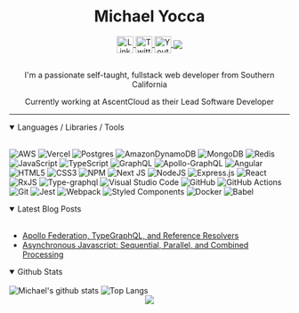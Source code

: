 <!-- Header  -->
<h1 align="center">Michael Yocca</h1>

<!-- Contact Icons  -->
<div align="center">
  <a align="center" href="https://www.linkedin.com/in/michaelyocca/">
    <img align="center" alt="LinkedIN" width="30px" src="https://raw.githubusercontent.com/peterthehan/peterthehan/master/assets/linkedin.svg" >
  </a>
  <a target="_blank" href="https://twitter.com/Mjyocca">
    <img align="center" alt="Twitter" width="30px" src="https://raw.githubusercontent.com/peterthehan/peterthehan/master/assets/twitter.svg" />
  </a>
  <a target="_blank" href="https://www.youtube.com/channel/UCE1TAX00aathF9PvzOzeRXA">
    <img align="center" alt="Youtube" width="30px" src="https://raw.githubusercontent.com/peterthehan/peterthehan/master/assets/youtube.svg" />
  </a>
  <a href="https://michaelyocca.io/blog">
  <img align="center" src="https://img.shields.io/badge/-Blog-blue?style=for-the-badge&logo=" /></a>
</div>

<br />

<div align="center"></div>
<p align="center">I'm a passionate self-taught, fullstack web developer from Southern California</p>
<p align="center">Currently working at AscentCloud as their Lead Software Developer</p>
<hr />


<details open><summary><span>Languages / Libraries / Tools</span></summary>
<br />
<div>


![AWS](https://img.shields.io/badge/AWS-%23FF9900.svg?style=for-the-badge&logo=amazon-aws&logoColor=white)
![Vercel](https://img.shields.io/badge/vercel-%23000000.svg?style=for-the-badge&logo=vercel&logoColor=white)
![Postgres](https://img.shields.io/badge/postgres-%23316192.svg?style=for-the-badge&logo=postgresql&logoColor=white)
![AmazonDynamoDB](https://img.shields.io/badge/Amazon%20DynamoDB-4053D6?style=for-the-badge&logo=Amazon%20DynamoDB&logoColor=white)
![MongoDB](https://img.shields.io/badge/MongoDB-%234ea94b.svg?style=for-the-badge&logo=mongodb&logoColor=white)
![Redis](https://img.shields.io/badge/redis-%23DD0031.svg?style=for-the-badge&logo=redis&logoColor=white)
![JavaScript](https://img.shields.io/badge/javascript-%23323330.svg?style=for-the-badge&logo=javascript&logoColor=%23F7DF1E)
![TypeScript](https://img.shields.io/badge/typescript-%23007ACC.svg?style=for-the-badge&logo=typescript&logoColor=white)
![GraphQL](https://img.shields.io/badge/-GraphQL-E10098?style=for-the-badge&logo=graphql&logoColor=white)
![Apollo-GraphQL](https://img.shields.io/badge/-ApolloGraphQL-311C87?style=for-the-badge&logo=apollo-graphql)
![Angular](https://img.shields.io/badge/angular-%23DD0031.svg?style=for-the-badge&logo=angular&logoColor=white)
![HTML5](https://img.shields.io/badge/html5-%23E34F26.svg?style=for-the-badge&logo=html5&logoColor=white)
![CSS3](https://img.shields.io/badge/css3-%231572B6.svg?style=for-the-badge&logo=css3&logoColor=white)
![NPM](https://img.shields.io/badge/NPM-%23000000.svg?style=for-the-badge&logo=npm&logoColor=white)
![Next JS](https://img.shields.io/badge/Next-black?style=for-the-badge&logo=next.js&logoColor=white)
![NodeJS](https://img.shields.io/badge/node.js-6DA55F?style=for-the-badge&logo=node.js&logoColor=white)
![Express.js](https://img.shields.io/badge/express.js-%23404d59.svg?style=for-the-badge&logo=express&logoColor=%2361DAFB)
![React](https://img.shields.io/badge/react-%2320232a.svg?style=for-the-badge&logo=react&logoColor=%2361DAFB)
![RxJS](https://img.shields.io/badge/rxjs-%23B7178C.svg?style=for-the-badge&logo=reactivex&logoColor=white)
![Type-graphql](https://img.shields.io/badge/-TypeGraphQL-%23C04392?style=for-the-badge)
![Visual Studio Code](https://img.shields.io/badge/Visual%20Studio%20Code-0078d7.svg?style=for-the-badge&logo=visual-studio-code&logoColor=white)
![GitHub](https://img.shields.io/badge/github-%23121011.svg?style=for-the-badge&logo=github&logoColor=white)
![GitHub Actions](https://img.shields.io/badge/githubactions-%232671E5.svg?style=for-the-badge&logo=githubactions&logoColor=white)
![Git](https://img.shields.io/badge/git-%23F05033.svg?style=for-the-badge&logo=git&logoColor=white)
![Jest](https://img.shields.io/badge/-jest-%23C21325?style=for-the-badge&logo=jest&logoColor=white)
![Webpack](https://img.shields.io/badge/webpack-%238DD6F9.svg?style=for-the-badge&logo=webpack&logoColor=black)
![Styled Components](https://img.shields.io/badge/styled--components-DB7093?style=for-the-badge&logo=styled-components&logoColor=white)
![Docker](https://img.shields.io/badge/docker-%230db7ed.svg?style=for-the-badge&logo=docker&logoColor=white)
![Babel](https://img.shields.io/badge/Babel-F9DC3e?style=for-the-badge&logo=babel&logoColor=black)

</div>
</details>


<details open><summary><span>Latest Blog Posts</span></summary>
<br />
<div>

* [Apollo Federation, TypeGraphQL, and Reference Resolvers](https://michaelyocca.io/blogPost?post=enable-graphql-reference-resolvers-with-apollo-federation)
* [Asynchronous Javascript: Sequential, Parallel, and Combined Processing](https://michaelyocca.io/blogPost?post=asynchronous-javascript-sequential-parallel-concurrent)
</div>
</details>


<details open>
<summary><span >Github Stats</span></summary>
<br />
<div>
<img alt="Michael's github stats" src="https://github-readme-stats.vercel.app/api?username=mjyocca&show_icons=true&theme=tokyonight" />
<img alt="Top Langs" src="https://github-readme-stats.vercel.app/api/top-langs/?username=mjyocca&layout=compact&exclude_repo=apex-query&theme=tokyonight">
</div>
</details>


<!-- ![Michael's github stats](https://github-readme-stats.vercel.app/api?username=mjyocca&show_icons=true&bg_color=30,e96443,904e95&title_color=fff&text_color=fff&icon_color=fff) -->

<div align="center"><img align="center" src="https://visitor-badge.glitch.me/badge?page_id=mjyocca.mjyocca" /></div>